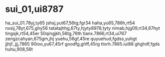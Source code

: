 # sui_01,ui8787
ha_sui_01.78yj,ty65
jshsj,yut67,56tg,fgr34
haha,yu65,786h,rt54
nxsij,78yt,675,ghy56
tatatajhhg,67ty,hjyty8978,tyty
nimab,hjg09,rt34,67hyt
tingsjk,rt54,45er
50qingjkh,56tg,76th
tianx.7866,rt34,ui767
zengzcahyan,675gm,jhj
yuehu,56gf,45re
quyuehud,fgdss,yuhgt
jjhjf_jjj,7865
90ioo,yu67,45rf
goodfg,ghff,45rg
ttorh.7865.iui88
ghghdf,fgds
huhu,908,56t
